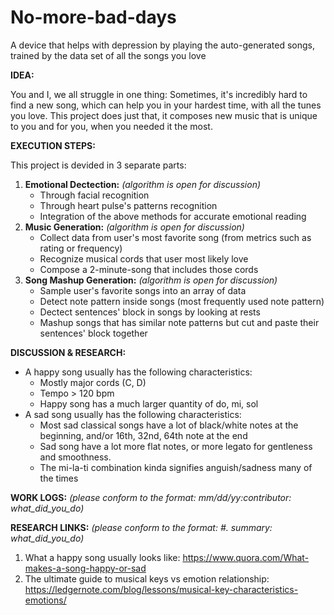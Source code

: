 # No-more-bad-days

A device that helps with depression by playing the auto-generated songs, trained by the data set of all the songs you love

**IDEA:**

You and I, we all struggle in one thing: Sometimes, it's incredibly hard to find a new song, which can help you in your hardest time, with all the tunes you love. This project does just that, it composes new music that is unique to you and for you, when you needed it the most.

**EXECUTION STEPS:**

This project is devided in 3 separate parts:
1. **Emotional Dectection:** *(algorithm is open for discussion)*
	- Through facial recognition
	- Through heart pulse's patterns recognition
	- Integration of the above methods for accurate emotional reading
2. **Music Generation:** *(algorithm is open for discussion)*
	- Collect data from user's most favorite song (from metrics such as rating or frequency)
	- Recognize musical cords that user most likely love
	- Compose a 2-minute-song that includes those cords
3. **Song Mashup Generation:** *(algorithm is open for discussion)*
	- Sample user's favorite songs into an array of data
	- Detect note pattern inside songs (most frequently used note pattern)
	- Dectect sentences' block in songs by looking at rests
	- Mashup songs that has similar note patterns but cut and paste their sentences' block together
	
**DISCUSSION & RESEARCH:**
- A happy song usually has the following characteristics:
	- Mostly major cords (C, D)
	- Tempo > 120 bpm
	- Happy song has a much larger quantity of do, mi, sol
- A sad song usually has the following characteristics:
	- Most sad classical songs have a lot of black/white notes at the beginning, and/or 16th, 32nd, 64th note at the end
	- Sad song have a lot more flat notes, or more legato for gentleness and smoothness.
	- The mi-la-ti combination kinda signifies anguish/sadness many of the times

**WORK LOGS:** *(please conform to the format: mm/dd/yy:contributor: what_did_you_do)*

**RESEARCH LINKS:** *(please conform to the format: #. summary: what_did_you_do)*
1. What a happy song usually looks like: https://www.quora.com/What-makes-a-song-happy-or-sad
2. The ultimate guide to musical keys vs emotion relationship: https://ledgernote.com/blog/lessons/musical-key-characteristics-emotions/
